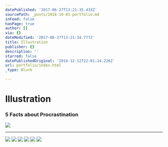 ```yaml
---
datePublished: '2017-06-27T13:21:35.433Z'
sourcePath: _posts/2016-10-01-portfolio.md
inFeed: false
hasPage: true
author: []
via: {}
dateModified: '2017-06-27T13:21:34.777Z'
title: Illustration
publisher: {}
description: ''
starred: false
datePublishedOriginal: '2016-12-12T22:01:24.226Z'
url: portfolio/index.html
_type: Blurb

---
```

# Illustration

### 5 Facts about Procrastination
![](https://the-grid-user-content.s3-us-west-2.amazonaws.com/c0bcd3a7-ab01-4308-9549-7a98e2106276.jpg)

---

![](https://the-grid-user-content.s3-us-west-2.amazonaws.com/174993aa-aa45-4b26-a20d-3670121bc51c.jpg)
![](https://the-grid-user-content.s3-us-west-2.amazonaws.com/8e0e5c21-4250-4da3-bb33-8eb7e31d0a8b.jpg)
![](https://the-grid-user-content.s3-us-west-2.amazonaws.com/a1ebf9ee-64a8-49bf-9a5e-cf2bae29d39b.jpg)
![](https://the-grid-user-content.s3-us-west-2.amazonaws.com/ec93eb6f-e736-403b-8141-b842f8d60e48.jpg)
![](https://s3-us-west-2.amazonaws.com/the-grid-img/p/568e373ac1a19afca4efc64c55362c8e6c3cd847.jpg)
![](https://the-grid-user-content.s3-us-west-2.amazonaws.com/21f38251-9ef4-456b-a8a9-28e35fce87da.jpg)